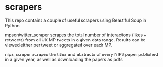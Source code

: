 # scrapers

This repo contains a couple of useful scrapers using Beautiful Soup in Python.

mpsontwitter_scraper scrapes the total number of interactions (likes + retweets) from all UK MP tweets in a given data range. Results can be viewed either per tweet or aggregated over each MP.

nips_scraper scrapes the titles and abstracts of every NIPS paper published in a given year, as well as downloading the papers as pdfs.
